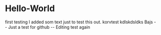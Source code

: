 # Hello-World
first testing
I added som text just to test this out.
korvtest
kdlskdsldks
Bajs
-- Just a test for github
-- Editing test again
